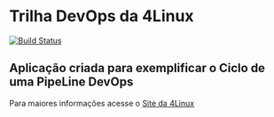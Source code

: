 # Trilha DevOps da 4Linux

<!-- Altere a Flag abaixo com sua URL do Travis -->
[![Build Status](https://www.travis-ci.com/Didafe/DevOpsLab-HelloWorld.svg?branch=master)](https://www.travis-ci.com/Didafe/DevOpsLab-HelloWorld)

## Aplicação criada para exemplificar o Ciclo de uma PipeLine DevOps


Para maiores informações acesse o [Site da 4Linux](https://www.4linux.com.br/cursos/devops)
